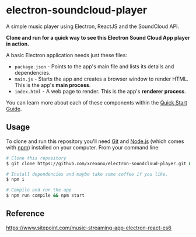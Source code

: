 # electron-soundcloud-player

A simple music player using Electron, ReactJS and the SoundCloud API.

**Clone and run for a quick way to see this Electron Sound Cloud App player in action.**

A basic Electron application needs just these files:

- `package.json` - Points to the app's main file and lists its details and dependencies.
- `main.js` - Starts the app and creates a browser window to render HTML. This is the app's **main process**.
- `index.html` - A web page to render. This is the app's **renderer process**.

You can learn more about each of these components within the [Quick Start Guide](http://electron.atom.io/docs/latest/tutorial/quick-start).

## Usage

To clone and run this repository you'll need [Git](https://git-scm.com) and [Node.js](https://nodejs.org/en/download/) (which comes with [npm](http://npmjs.com)) installed on your computer. From your command line:

```bash
# Clone this repository
$ git clone https://github.com/xrexonx/electron-soundcloud-player.git && cd electron-soundcloud-player

# Install dependencies and maybe take some coffee if you like.
$ npm i

# Compile and run the app
$ npm run compile && npm start
```
## Reference
https://www.sitepoint.com/music-streaming-app-electron-react-es6
